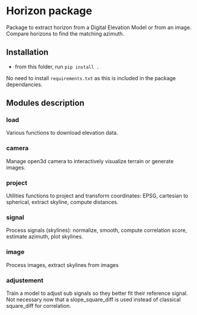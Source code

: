 # Horizon package
Package to extract horizon from a Digital Elevation Model or from an image. Compare horizons to find the matching azimuth.  

## Installation
- from this folder, run `pip install .`  

No need to install `requirements.txt` as this is included in the package dependancies.

## Modules description
### load
Various functions to download elevation data.
### camera
Manage open3d camera to interactively visualize terrain or generate images.
### project
Utilities functions to project and transform coordinates: EPSG, cartesian to spherical, extract skyline, compute distances.
### signal
Process signals (skylines): normalize, smooth, compute correlation score, estimate azimuth, plot skylines.
### image
Process images, extract skylines from images
### adjustement
Train a model to adjust sub signals so they better fit their reference signal. Not necessary now that a slope_square_diff is used instead of classical square_diff for correlation.
